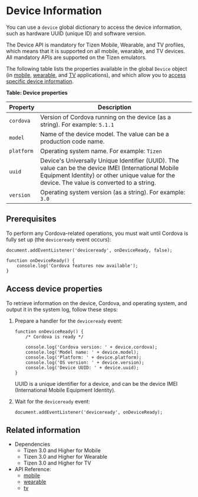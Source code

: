 # Device Information

You can use a `device` global dictionary to access the device information, such as hardware UUID (unique ID) and software version.

The Device API is mandatory for Tizen Mobile, Wearable, and TV profiles, which means that it is supported on all mobile, wearable, and TV devices. All mandatory APIs are supported on the Tizen emulators.

The following table lists the properties available in the global `Device` object (in [mobile](../../api/latest/device_api/mobile/tizen/cordova/device.html#Device), [wearable](../../api/latest/device_api/wearable/tizen/cordova/device.html#Device), and [TV](../../api/latest/device_api/tv/tizen/cordova/device.html#Device) applications), and which allow you to [access specific device information](#loginfo).

**Table: Device properties**

| Property   | Description                              |
|------------|------------------------------------------|
| `cordova`  | Version of Cordova running on the device (as a string). For example: `5.1.1` |
| `model`    | Name of the device model. The value can be a production code name. |
| `platform` | Operating system name. For example: `Tizen` |
| `uuid`     | Device's Universally Unique Identifier (UUID). The value can be the device IMEI (International Mobile Equipment Identity) or other unique value for the device. The value is converted to a string. |
| `version`  | Operating system version (as a string). For example: `3.0` |

## Prerequisites

To perform any Cordova-related operations, you must wait until Cordova is fully set up (the `deviceready` event occurs):

```
document.addEventListener('deviceready', onDeviceReady, false);

function onDeviceReady() {
    console.log('Cordova features now available');
}
```

<a name="loginfo"></a>
## Access device properties

To retrieve information on the device, Cordova, and operating system, and output it in the system log, follow these steps:

1. Prepare a handler for the `deviceready` event:

   ```
   function onDeviceReady() {
       /* Cordova is ready */

       console.log('Cordova version: ' + device.cordova);
       console.log('Model name: ' + device.model);
       console.log('Platform: ' + device.platform);
       console.log('OS version: ' + device.version);
       console.log('Device UUID: ' + device.uuid);
   }
   ```

   UUID is a unique identifier for a device, and can be the device IMEI (International Mobile Equipment Identity).

2. Wait for the `deviceready` event:

   ```
   document.addEventListener('deviceready', onDeviceReady);
   ```


## Related information
* Dependencies   
   - Tizen 3.0 and Higher for Mobile
   - Tizen 3.0 and Higher for Wearable
   - Tizen 3.0 and Higher for TV
* API Reference:
  - [mobile](../../api/latest/device_api/mobile/tizen/cordova/device.html)
  - [wearable](../../api/latest/device_api/wearable/tizen/cordova/device.html)
  - [tv](../../api/latest/device_api/tv/tizen/cordova/device.html)
